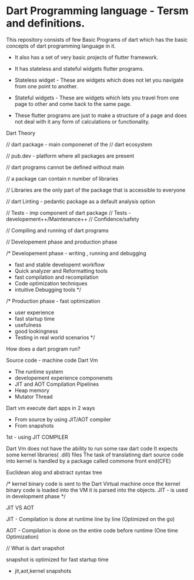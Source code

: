 # Dart Programming language - Tersm and definitions.
This repository consists of few Basic Programs of dart which has the basic concepts of dart programming language in it.

- It also has a set of very basic projects of flutter framework.

- It has stateless and stateful widgets flutter programs.

- Stateless widget - These are widgets which does not let you navigate from one point to another.

- Stateful widgets - These are widgets which lets you travel from one page to other and come back to the same page.

- These flutter programs are just to make a structure of a page and does not deal with it any form of calculations or functionality.


Dart Theory

// dart package - main componenet of the 
// dart ecosystem

// pub.dev - platform where all packages are present

// dart programs cannot be defined without main

// a package can contain n number of libraries

// Libraries are the only part of the package that is accessible to everyone

// dart Linting - pedantic package as a default analysis option

// Tests - imp component of dart package
// Tests - developement++/Maintenance++
// Confidence/safety

// Compiling and running of dart programs

// Developement phase and production phase

/*
Developement phase - writing , running and debugging
- fast and stable developemt workflow
- Quick analyzer and Reformatting tools
- fast compilation and recompilation
- Code optimization techniques
- intuitive Debugging tools
*/

/*
Production phase - fast optimization
- user experience
- fast startup time 
- usefulness
- good lookingness
- Testing in real world scenarios
*/

How does a dart program run?

Source code - machine code
Dart Vm
- The runtime system
- developement experience componenets
- JIT and AOT Compilation Pipelines
- Heap memory
- Mutator Thread

Dart vm execute dart apps in 2 ways
- From source by using JIT/AOT compiler
- From snapshots

1st - using JIT COMPILER

Dart Vm does not have the ability to run some raw dart code
It expects some kernel libraries( .dill) files
The task of translatinng dart source code into kernel
is handled by a package called commone front end(CFE)


Euclidean alog and abstract syntax tree

/* kernel binary code is sent to the Dart Virtual machine
 once the kernel binary code is loaded into the VM it is parsed into
 the objects.
 JIT - is used in development phase
  */

JIT VS AOT

JIT - Compilation is done at runtime line by line 
(Optimized on the go)

AOT - Compilation is done on the entire code before runtime
(One time Optimization)

// What is dart snapshot
 
snapshot is optimized for fast startup time
- jit,aot,kernel snapshots
